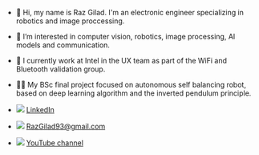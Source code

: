 - 👋 Hi, my name is Raz Gilad. I'm an electronic engineer specializing in robotics and image proccessing.
- 👀 I’m interested in computer vision, robotics, image processing, AI models and communication.
- 🌱 I currently work at Intel in the UX team as part of the WiFi and Bluetooth validation group.

- 👨‍🎓 My BSc final project focused on autonomous self balancing robot, based on deep learning algorithm and the inverted pendulum principle.

- <img src="https://img.icons8.com/material-rounded/24/000000/linkedin--v1.png"/> [LinkedIn](www.linkedin.com/in/raz-gilad-0b2a07180)
- <img src="https://img.icons8.com/material-outlined/24/000000/gmail-new.png"/>  RazGilad93@gmail.com
- <img src="https://user-images.githubusercontent.com/50642442/134989093-bfe403ee-4159-4465-a278-768cd7440dc7.png"/> [YouTube channel](https://www.youtube.com/channel/UCWQ9l3rXxRbSEPyqlkL2UTw)
<!---
Razg93/Razg93 is a ✨ special ✨ repository because its `README.md` (this file) appears on your GitHub profile.
You can click the Preview link to take a look at your changes.
--->



